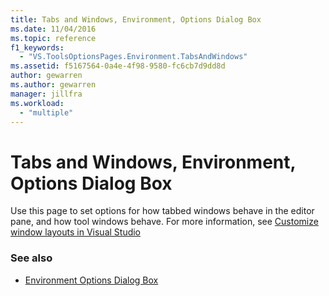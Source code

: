 ```yaml
---
title: Tabs and Windows, Environment, Options Dialog Box
ms.date: 11/04/2016
ms.topic: reference
f1_keywords:
  - "VS.ToolsOptionsPages.Environment.TabsAndWindows"
ms.assetid: f5167564-0a4e-4f98-9580-fc6cb7d9dd8d
author: gewarren
ms.author: gewarren
manager: jillfra
ms.workload:
  - "multiple"
---
```

# Tabs and Windows, Environment, Options Dialog Box

Use this page to set options for how tabbed windows behave in the editor pane, and how tool windows behave. For more information, see [Customize window layouts in Visual Studio](../../ide/customizing-window-layouts-in-visual-studio.md)

### See also

- [Environment Options Dialog Box](../../ide/reference/environment-options-dialog-box.md)